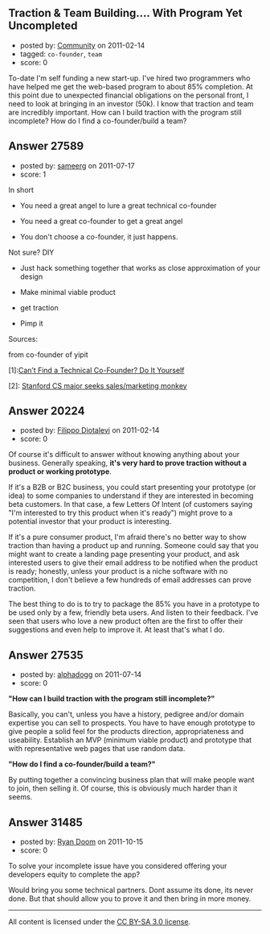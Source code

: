 ## Traction & Team Building.... With Program Yet Uncompleted

- posted by: [Community](https://stackexchange.com/users/-1/-1-community) on 2011-02-14
- tagged: `co-founder`, `team`
- score: 0

To-date I'm self funding a new start-up.  I've hired two programmers who have helped me get the web-based program to about 85% completion.  At this point due to unexpected financial obligations on the personal front, I need to look at bringing in an investor (50k).  I know that traction and team are incredibly important.  How can I build traction with the program still incomplete?  How do I find a co-founder/build a team?  




## Answer 27589

- posted by: [sameerg](https://stackexchange.com/users/-1/12026-sameerg) on 2011-07-17
- score: 1

In short

 - You need a great angel to lure a great technical co-founder 
       
 - You need a great co-founder to get a great angel
        
 - You don't choose a co-founder, it just happens.

Not sure? DIY

   * Just hack something together that works as close approximation of your design

   * Make minimal viable product

   * get traction

   * Pimp it

Sources:


from co-founder of yipit


[1]:[Can’t Find a Technical Co-Founder? Do It Yourself]( http://viniciusvacanti.com/2010/09/13/cant-find-a-technical-co-founder-do-it-yourself/)

  [2]: [Stanford CS major seeks sales/marketing monkey](http://andrewchenblog.com/2011/02/05/stanford-cs-major-seeks-salesmarketing-monkey/)


## Answer 20224

- posted by: [Filippo Diotalevi](https://stackexchange.com/users/-1/4482-filippo-diotalevi) on 2011-02-14
- score: 0

Of course it's difficult to answer without knowing anything about your business. Generally speaking, **it's very hard to prove traction without a product or working prototype**.

If it's a B2B or B2C business, you could start presenting your prototype (or idea) to some companies to understand if they are interested in becoming beta customers. In that case, a few Letters Of Intent (of customers saying "I'm interested to try this product when it's ready") might prove to a potential investor that your product is interesting.

If it's a pure consumer product, I'm afraid there's no better way to show traction than having a product up and running. Someone could say that you might want to create a landing page presenting your product, and ask interested users to give their email address to be notified when the product is ready; honestly, unless your product is a niche software with no competition, I don't believe a few hundreds of email addresses can prove traction.

The best thing to do is to try to package the 85% you have in a prototype to be used only by a few, friendly beta users. And listen to their feedback. I've seen that users who love a new product often are the first to offer their suggestions and even help to improve it. At least that's what I do.


## Answer 27535

- posted by: [alphadogg](https://stackexchange.com/users/-1/3197-alphadogg) on 2011-07-14
- score: 0

**"How can I build traction with the program still incomplete?"**

Basically, you can't, unless you have a history, pedigree and/or domain expertise you can sell to prospects. You have to have enough prototype to give people a solid feel for the products direction, appropriateness and useability. Establish an MVP (minimum viable product) and prototype that with representative web pages that use random data.

**"How do I find a co-founder/build a team?"**

By putting together a convincing business plan that will make people want to join, then selling it. Of course, this is obviously much harder than it seems.


## Answer 31485

- posted by: [Ryan Doom](https://stackexchange.com/users/-1/5655-ryan-doom) on 2011-10-15
- score: 0

To solve your incomplete issue have you considered offering your developers equity to complete the app?

Would bring you some technical partners. Dont assume its done, its never done. But that should allow you to prove it and then bring in more money.



---

All content is licensed under the [CC BY-SA 3.0 license](https://creativecommons.org/licenses/by-sa/3.0/).

